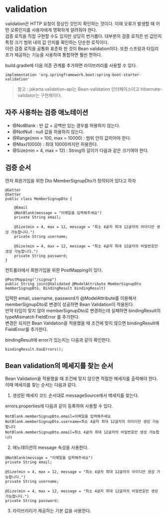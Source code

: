 # validation  

validation은 HTTP 요청이 정상인 것인지 확인하는 것이다. 이때 오류가 발생할 때 어떤 오류인지를 사용자에게 명확하게 알려줘야 한다.  
검증 로직을 직접 구현할 수도 있지만 상당히 번거롭다. 대부분의 검증 로직은 빈 값인지 특정 크기 범위 내의 값 인지를 확인하는 단순한 로직이다.  
이런 검증 로직을 공통화 표준화 한 것이 Bean validation이다. 또한 스프링과 타임리프가 제공하는 기능을 사용하여 통합하면 훨씬 편하다.    

build.gradle에 다음 의존 관계를 추가하면 라이브러리를 사용할 수 있다. 
```
implementation 'org.springframework.boot:spring-boot-starter-validation'
```

> 참고 : jakarta.validation-api는 Bean-validation 인터페이스이고 hibernate-validator는 구현체이다.

## 자주 사용하는 검증 애노테이션

* @NotBlank : 빈 값 + 공백만 있는 경우를 허용하지 않는다.  
* @NotNull : null 값을 허용하지 않는다.  
* @Range(min = 100, max = 10000) : 범위 안의 값이어야 한다.  
* @Max(10000) : 최대 10000까지만 허용한다.  
* @Size(min = 4, max = 12) : String의 길이가 다음과 같은 크기여야 한다.

## 검증 순서

먼저 회원가입을 위한 Dto MemberSignupDto가 정의되어 있다고 하자

```
@Getter
@Setter
public class MemberSignupDto {

    @Email
    @NotBlank(message = "이메일을 입력해주세요")
    private String email;

    @Size(min = 4, max = 12, message = "최소 4글자 최대 12글자의 아이디만 생성 가능합니다.")
    private String username;

    @Size(min = 4, max = 12, message = "최소 4글자 최대 12글자의 비밀번호만 생성 가능합니다.")
    private String password;
}
```

컨트롤러에서 회원가입을 위한 PostMapping이 있다. 
```
@PostMapping("/signup")
public String join(@Validated @ModelAttribute MemberSignupDto memberSignupDto, BindingResult bindingResult)
```
입력한 email, username, password가 @ModelAttribute를 이용해서 memberSignupDto로 변경이 성공하면 Bean Validation이 적용된다.  
만약 타입이 맞지 않아 memberSignupDto로 변경하는데 실패하면 bindingResult의 typeMismatch FieldError 를 추가한다.  
변경은 되지만 Bean Validation을 적용했을 때 조건에 맞지 않으면 bindingResult에 FieldError를 추가한다.  

bindingResult에 error가 있는지는 다음과 같이 확인한다.
```
bindingResult.hasErrors();
```

## Bean validation의 메세지를 찾는 순서

Bean Validation을 적용했을 때 조건에 맞지 않으면 적절한 메세지를 출력해야 한다. 이때 메세지를 찾는 순서는 다음과 같다.    

1. 생성된 메세지 코드 순서대로 messageSource에서 메세지를 찾는다.  

errors.properties에 다음과 같이 등록하여 사용할 수 있다.
```
NotBlank.memberSignupDto.email=이메일을 입력해주세요
NotBlank.memberSignupDto.username=최소 4글자 최대 12글자의 아이디만 생성 가능합니다
NotBlank.memberSignupDto.email=최소 4글자 최대 12글자의 비밀번호만 생성 가능합니다
```

2. 애노테이션의 message 속성을 사용한다. 
```
@NotBlank(message = "이메일을 입력해주세요")
private String email;  

@Size(min = 4, max = 12, message = "최소 4글자 최대 12글자의 아이디만 생성 가능합니다.")
private String username;

@Size(min = 4, max = 12, message = "최소 4글자 최대 12글자의 비밀번호만 생성 가능합니다.")
private String password;
```

3. 라이브러리가 제공하는 기본 값을 사용한다.
